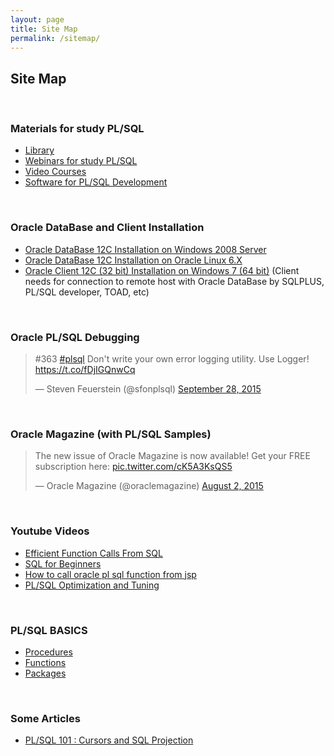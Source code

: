 ```yaml
---
layout: page
title: Site Map
permalink: /sitemap/
---
```


## Site Map


<br/>

### Materials for study PL/SQL

<ul>
    <li><a href="/library/">Library</a></li>
    <li><a href="/webinars/">Webinars for study PL/SQL</a></li>
    <li><a href="/video-courses/">Video Courses</a></li>
    <li><a href="/software/">Software for PL/SQL Development</a></li>
</ul>


<br/>

### Oracle DataBase and Client Installation

<ul>
    <li><a href="http://oracledba.net/database/installation/single-instance/simple/windows/2008/oracle/12.1/">Oracle DataBase 12C Installation on Windows 2008 Server</a></li>
    <li><a href="http://oracledba.net/database/installation/single-instance/simple/linux/6.7/oracle/12.1/">Oracle DataBase 12C Installation on Oracle Linux 6.X</a></li>
    <li><a href="http://oracledba.net/client/installation/windows/7/oracle/12.1/">Oracle Client 12C (32 bit) Installation on Windows 7 (64 bit)</a> (Client needs for connection to remote host with Oracle DataBase by SQLPLUS, PL/SQL developer, TOAD, etc)</li>
</ul>


<br/>

### Oracle PL/SQL Debugging

<blockquote class="twitter-tweet" lang="en"><p lang="en" dir="ltr">#363 <a href="https://twitter.com/hashtag/plsql?src=hash">#plsql</a> Don&#39;t write your own error logging utility. Use Logger! <a href="https://t.co/fDjIGQnwCq">https://t.co/fDjIGQnwCq</a></p>&mdash; Steven Feuerstein (@sfonplsql) <a href="https://twitter.com/sfonplsql/status/648520588768714752">September 28, 2015</a></blockquote>
<script async src="//platform.twitter.com/widgets.js" charset="utf-8"></script>


<br/>

### Oracle Magazine (with PL/SQL Samples)


<blockquote class="twitter-tweet" lang="en"><p lang="en" dir="ltr">The new issue of Oracle Magazine is now available! Get your FREE subscription here: <a href="http://t.co/cK5A3KsQS5">pic.twitter.com/cK5A3KsQS5</a></p>&mdash; Oracle Magazine (@oraclemagazine) <a href="https://twitter.com/oraclemagazine/status/627890024822894592">August 2, 2015</a></blockquote>
<script async src="//platform.twitter.com/widgets.js" charset="utf-8"></script>



<br/>

### Youtube Videos

<ul>
    <li><a href="/youtube/oracle-base/efficient-function-calls-from-sql/">Efficient Function Calls From SQL</a></li>
    <li><a href="/youtube/oracle-base/sql-for-beginners/">SQL for Beginners</a></li>
    <li><a href="https://www.youtube.com/watch?t=629&v=m19nEEv083M" rel="nofollow">How to call oracle pl sql function from jsp</a></li>
    <li><a href="http://docs.oracle.com/database/121/LNPLS/tuning.htm#LNPLS012" rel="nofollow">PL/SQL Optimization and Tuning</a></li>
</ul>



<br/>

### PL/SQL BASICS


<ul>
    <li><a href="/basics/procedures/">Procedures</a></li>
    <li><a href="/basics/functions/">Functions</a></li>
    <li><a href="/basics/packages/">Packages</a></li>
</ul>



<br/>

### Some Articles


<ul>
    <li><a href="https://community.oracle.com/docs/DOC-915523" rel="nofollow">PL/SQL 101 : Cursors and SQL Projection</a></li>
</ul>
